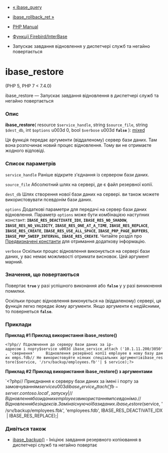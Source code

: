 - [« ibase_query](function.ibase-query.md)
- [ibase_rollback_ret »](function.ibase-rollback-ret.md)

- [PHP Manual](index.md)
- [Функції Firebird/InterBase](ref.ibase.md)
- Запускає завдання відновлення у диспетчері служб та негайно
повертається

# ibase_restore

(PHP 5, PHP 7 \< 7.4.0)

ibase_restore — Запускає завдання відновлення в диспетчері служб та
негайно повертається

### Опис

**ibase_restore**(
resource `$service_handle`,
string `$source_file`,
string `$dest_db`,
int `$options` u003d 0,
bool `$verbose` u003d **`false`**
):
[mixed](language.types.declarations.md#language.types.declarations.mixed)

Ця функція передає аргументи (віддаленому) сервер бази даних. Там вона
розпочинає новий процес відновлення. Тому ви не отримаєте жодного
відповіді.

### Список параметрів

`service_handle`
Раніше відкрите з'єднання із сервером бази даних.

`source_file`
Абсолютний шлях на сервері, де є файл резервної копії.

`dest_db`
Шлях створення нової бази даних на сервері. ви також можете
використовувати псевдонім бази даних.

`options`
Додаткові параметри для передачі на сервер бази даних
відновлення. Параметр `options` може бути комбінацією наступних
констант: **`IBASE_RES_DEACTIVATE_IDX`**, **`IBASE_RES_NO_SHADOW`**,
**`IBASE_RES_NO_VALIDITY`**, **`IBASE_RES_ONE_AT_A_TIME`**,
**`IBASE_RES_REPLACE`**, **`IBASE_RES_CREATE`**,
**`IBASE_RES_USE_ALL_SPACE`**, **`IBASE_PRP_PAGE_BUFFERS`**,
**`IBASE_PRP_SWEEP_INTERVAL`**, **`IBASE_RES_CREATE`**. Читайте розділ про
[Предвизначені константи](ibase.constants.md) для отримання
додаткову інформацію.

`verbose`
Оскільки процес відновлення виконується на сервері бази даних,
у вас немає можливості отримати висновок. Цей аргумент марний.

### Значення, що повертаються

Повертає **`true`** у разі успішного виконання або **`false`** у
у разі виникнення помилки.

Оскільки процес відновлення виконується на (віддаленому) сервері, ця
функція легко передає йому аргументи. Якщо аргументи є недійсними,
то повернеться **`false`**.

### Приклади

**Приклад #1 Приклад використання **ibase_restore()****

`<?php// Підключення до серверу бази даних за ip-адресою і порту$service u003d ibase_service_attach ('10.1.11.200/3050', 'свернення'     Відновлення резервної копії employee в нову базу даних emps.fdb// Не використовуйте ніяких спеціальних аргументівibase_restore($service, '/srv/backup/employees.fb''| $ service);?> `

**Приклад #2 Приклад використання **ibase_restore()** з аргументами**

`<?php// Приєднання к серверу бази даних за імені і порту за замовчуванням$service u003d ibase_service_attach ('fb-server.contoso.local', запуску| // Відновлення бази даних employee з використанням псевдоніма.// Відновлення без індексів. Заміна існуючої бази даних.ibase_restore($service, '/srv/backup/employees.fbk', 'employees.fdb', IBASE_RES_DEACTIVATE_IDX | IBASE_RES_REPLACE);| 

### Дивіться також

- [ibase_backup()](function.ibase-backup.md) - Ініціює завдання
резервного копіювання в диспетчері служб та негайно повертає
